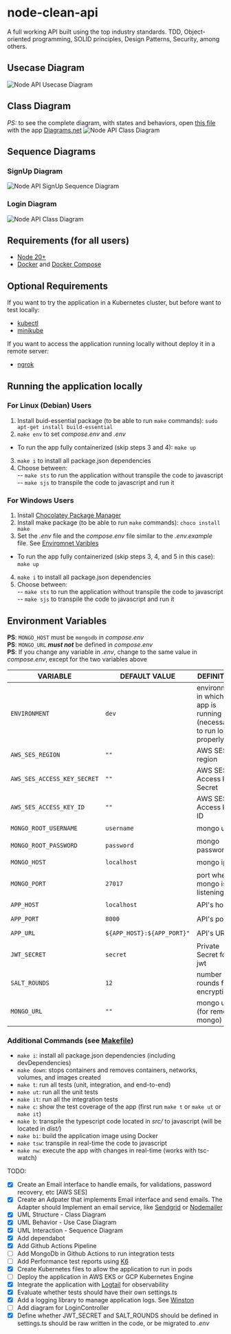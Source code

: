 # node-clean-api
A full working API built using the top industry standards. TDD, Object-oriented programming, SOLID principles, Design Patterns, Security, among others.

## Usecase Diagram
![Node API Usecase Diagram](/diagrams/UML/node-api.usecase.drawio.png)

## Class Diagram
*PS:* to see the complete diagram, with states and behaviors, open [this file](/diagrams/UML/node-api.class.drawio) with the app [Diagrams.net](https://www.diagrams.net/)
![Node API Class Diagram](/diagrams/UML/node-api.class.drawio.png)

## Sequence Diagrams

### SignUp Diagram
![Node API SignUp Sequence Diagram](/diagrams/UML/node-api.signup.sequence.drawio.png)

### Login Diagram
![Node API Class Diagram](/diagrams/UML/node-api.login.sequence.drawio.png)

## Requirements (for all users)
* [Node 20+](https://nodejs.org/en)
* [Docker](https://docs.docker.com/engine/install/) and [Docker Compose](https://docs.docker.com/compose/)

## Optional Requirements
If you want to try the application in a Kubernetes cluster, but before want to test locally:  
* [kubectl](https://kubernetes.io/docs/tasks/tools/)
* [minikube](https://minikube.sigs.k8s.io/docs/start/)

If you want to access the application running locally without deploy it in a remote server:
* [ngrok](https://ngrok.com/)

## Running the application locally

### For Linux (Debian) Users
1. Install buid-essential package (to be able to run `make` commands): `sudo apt-get install build-essential`
2. `make env` to set *compose.env* and *.env*
* To run the app fully containerized (skip steps 3 and 4): `make up`
3. `make i` to install all package.json dependencies
4. Choose between:  
-- `make sts` to run the application without transpile the code to javascript  
-- `make sjs` to transpile the code to javascript and run it

### For Windows Users
1. Install [Chocolatey Package Manager](https://chocolatey.org/install)
2. Install make package (to be able to run `make` commands): `choco install make`
3. Set the *.env* file and the *compose.env* file similar to the *.env.example* file. See [Enviromnet Varibles](https://github.com/guimassoqueto/node-api-clean-architecture#environment-variables)
* To run the app fully containerized (skip steps 3, 4, and 5 in this case): `make up`
4. `make i` to install all package.json dependencies
5. Choose between:  
-- `make sts` to run the application without transpile the code to javascript  
-- `make sjs` to transpile the code to javascript and run it

## Environment Variables

**PS**: `MONGO_HOST` must be `mongodb`  in *compose.env*  
**PS**: `MONGO_URL` ***must not*** be defined in *compose.env*   
**PS**: If you change any variable in *.env*, change to the same value in *compose.env*, except for the two variables above  

|     VARIABLE           |DEFAULT VALUE                          |DEFINITION                         | REQUIRED|
|----------------|-------------------------------|-----------------------------|----|
|`ENVIRONMENT`|`dev`            |environment in which the app is running (necessary to run logs properly)           |:heavy_multiplication_x:|
|`AWS_SES_REGION`|`""`            |AWS SES's region           |:heavy_check_mark:|
|`AWS_SES_ACCESS_KEY_SECRET`|`""`            |AWS SES's Access Key Secret          |:heavy_check_mark:|
|`AWS_SES_ACCESS_KEY_ID`|`""`            |AWS SES's Access Key ID            |:heavy_check_mark:|
|`MONGO_ROOT_USERNAME`|`username`            |mongo user            |:heavy_check_mark:|
|`MONGO_ROOT_PASSWORD`          |`password`            |mongo password            |:heavy_check_mark:|
|`MONGO_HOST`         |`localhost`|mongo ip|:heavy_check_mark:|
|`MONGO_PORT`|`27017`            |port where mongo is listening            |:heavy_check_mark:|
|`APP_HOST`|`localhost`            |API's host           |:heavy_multiplication_x:|
|`APP_PORT`|`8000`            |API's port            |:heavy_multiplication_x:|
|`APP_URL`|`${APP_HOST}:${APP_PORT}"`            |API's URL            |:heavy_multiplication_x:|
|`JWT_SECRET`|`secret`            |Private Secret for jwt            |:heavy_multiplication_x:|
|`SALT_ROUNDS`|`12`            |number of rounds for encryption            |:heavy_multiplication_x:|
|`MONGO_URL`|`""`            |mongo url (for remote mongo)           |:heavy_multiplication_x:|


### Additional Commands (see [Makefile](Makefile))
* `make i`: install all package.json dependencies (including devDependencies)
* `make down`: stops containers and removes containers, networks, volumes, and images created
* `make t`: run all tests (unit, integration, and end-to-end)
* `make ut`: run all the unit tests
* `make it`: run all the integration tests
* `make c`: show the test coverage of the app (first run `make t` or `make ut` or `make it`)
* `make b`: transpile the typescript code located in *src/* to javascript (will be located in *dist/*)
* `make bi`: build the application image using Docker
* `make tsw`: transpile in real-time the code to javascript
* `make nw`: execute the app with changes in real-time (works with tsc-watch)


TODO:
- [x] Create an Email interface to handle emails, for validations, password recovery, etc [AWS SES]
- [x] Create an Adpater that implements Email interface and send emails. The Adapter should Implement an email service, like [Sendgrid](https://www.npmjs.com/package/@sendgrid/mail) or [Nodemailer](https://www.npmjs.com/package/nodemailer)
- [x] UML Structure - Class Diagram
- [x] UML Behavior - Use Case Diagram
- [x] UML Interaction - Sequence Diagram
- [x] Add dependabot
- [x] Add Github Actions Pipeline
- [ ] Add MongoDb in Github Actions to run integration tests
- [ ] Add Performance test reports using [K6](https://k6.io/)
- [x] Create Kubernetes files to allow the application to run in pods
- [ ] Deploy the application in AWS EKS or GCP Kubernetes Engine
- [x] Integrate the application with [Logtail](https://logtail.com) for observability
- [x] Evaluate whether tests should have their own settings.ts
- [x] Add a logging library to manage application logs. See [Winston](https://www.npmjs.com/package/winston)
- [ ] Add diagram for LoginController
- [x] Define whether JWT_SECRET and SALT_ROUNDS should be defined in settings.ts should be raw written in the code, or be migrated to *.env*
